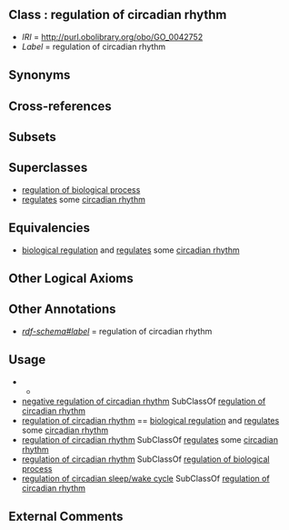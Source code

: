 
## Class : regulation of circadian rhythm

 * *IRI* = http://purl.obolibrary.org/obo/GO_0042752
 * *Label* = regulation of circadian rhythm

## Synonyms


## Cross-references


## Subsets


## Superclasses

 * [regulation of biological process](../../GO/89/GO_0050789.md)
 * [regulates](../../RO/11/RO_0002211.md) some [circadian rhythm](../../GO/23/GO_0007623.md)

## Equivalencies

 * [biological regulation](../../GO/07/GO_0065007.md) and [regulates](../../RO/11/RO_0002211.md) some [circadian rhythm](../../GO/23/GO_0007623.md)

## Other Logical Axioms


## Other Annotations

 * *[rdf-schema#label](../../el/rdf-schema#label.md)* = regulation of circadian rhythm

## Usage

 * -
 * [negative regulation of circadian rhythm](../../GO/54/GO_0042754.md) SubClassOf [regulation of circadian rhythm](../../GO/52/GO_0042752.md)
 * [regulation of circadian rhythm](../../GO/52/GO_0042752.md) == [biological regulation](../../GO/07/GO_0065007.md) and [regulates](../../RO/11/RO_0002211.md) some [circadian rhythm](../../GO/23/GO_0007623.md)
 * [regulation of circadian rhythm](../../GO/52/GO_0042752.md) SubClassOf [regulates](../../RO/11/RO_0002211.md) some [circadian rhythm](../../GO/23/GO_0007623.md)
 * [regulation of circadian rhythm](../../GO/52/GO_0042752.md) SubClassOf [regulation of biological process](../../GO/89/GO_0050789.md)
 * [regulation of circadian sleep/wake cycle](../../GO/49/GO_0042749.md) SubClassOf [regulation of circadian rhythm](../../GO/52/GO_0042752.md)

## External Comments

